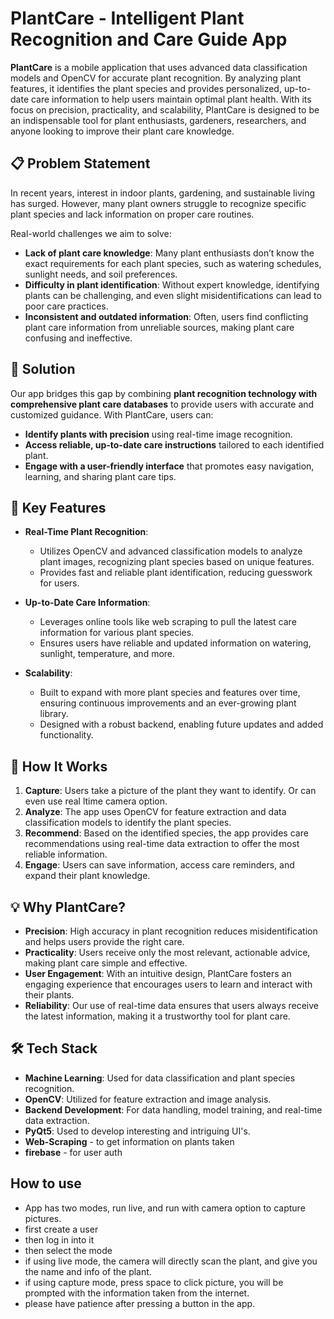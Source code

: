 
# PlantCare - Intelligent Plant Recognition and Care Guide App

**PlantCare** is a mobile application that uses advanced data classification models and OpenCV for accurate plant recognition. By analyzing plant features, it identifies the plant species and provides personalized, up-to-date care information to help users maintain optimal plant health. With its focus on precision, practicality, and scalability, PlantCare is designed to be an indispensable tool for plant enthusiasts, gardeners, researchers, and anyone looking to improve their plant care knowledge.

## 📋 Problem Statement

In recent years, interest in indoor plants, gardening, and sustainable living has surged. However, many plant owners struggle to recognize specific plant species and lack information on proper care routines.

Real-world challenges we aim to solve:
- **Lack of plant care knowledge**: Many plant enthusiasts don’t know the exact requirements for each plant species, such as watering schedules, sunlight needs, and soil preferences.
- **Difficulty in plant identification**: Without expert knowledge, identifying plants can be challenging, and even slight misidentifications can lead to poor care practices.
- **Inconsistent and outdated information**: Often, users find conflicting plant care information from unreliable sources, making plant care confusing and ineffective.

## 🌿 Solution

Our app bridges this gap by combining **plant recognition technology with comprehensive plant care databases** to provide users with accurate and customized guidance. With PlantCare, users can:

- **Identify plants with precision** using real-time image recognition.
- **Access reliable, up-to-date care instructions** tailored to each identified plant.
- **Engage with a user-friendly interface** that promotes easy navigation, learning, and sharing plant care tips.

## 🔑 Key Features

- **Real-Time Plant Recognition**: 
  - Utilizes OpenCV and advanced classification models to analyze plant images, recognizing plant species based on unique features.
  - Provides fast and reliable plant identification, reducing guesswork for users.
  
- **Up-to-Date Care Information**:
  - Leverages online tools like web scraping to pull the latest care information for various plant species.
  - Ensures users have reliable and updated information on watering, sunlight, temperature, and more.
  
- **Scalability**:
  - Built to expand with more plant species and features over time, ensuring continuous improvements and an ever-growing plant library.
  - Designed with a robust backend, enabling future updates and added functionality.

## 🔧 How It Works

1. **Capture**: Users take a picture of the plant they want to identify. Or can even use real ltime camera option.
2. **Analyze**: The app uses OpenCV for feature extraction and data classification models to identify the plant species.
3. **Recommend**: Based on the identified species, the app provides care recommendations using real-time data extraction to offer the most reliable information.
4. **Engage**: Users can save information, access care reminders, and expand their plant knowledge.

## 💡 Why PlantCare?

- **Precision**: High accuracy in plant recognition reduces misidentification and helps users provide the right care.
- **Practicality**: Users receive only the most relevant, actionable advice, making plant care simple and effective.
- **User Engagement**: With an intuitive design, PlantCare fosters an engaging experience that encourages users to learn and interact with their plants.
- **Reliability**: Our use of real-time data ensures that users always receive the latest information, making it a trustworthy tool for plant care.


## 🛠️ Tech Stack

- **Machine Learning**: Used for data classification and plant species recognition.
- **OpenCV**: Utilized for feature extraction and image analysis.
- **Backend Development**: For data handling, model training, and real-time data extraction.
- **PyQt5**: Used to develop interesting and intriguing UI's.
- **Web-Scraping** - to get information on plants taken
- **firebase** - for user auth

## How to use
- App has two modes, run live, and run with camera option to capture pictures.
- first create a user
- then log in into it
- then select the mode
- if using live mode, the camera will directly scan the plant, and give you the name and info of the plant.
- if using capture mode, press space to click picture, you will be prompted with the information taken from the internet.
- please have patience after pressing a button in the app.
